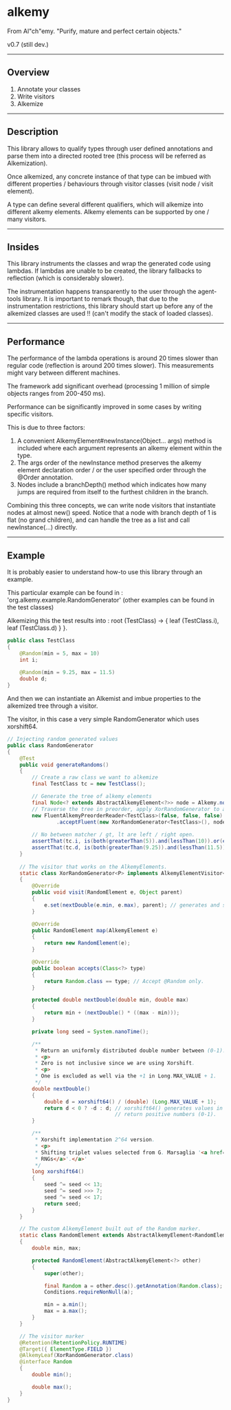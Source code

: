 # alkemy
From Al"ch"emy. "Purify, mature and perfect certain objects."

v0.7 (still dev.)

--------
Overview
--------

1. Annotate your classes
2. Write visitors
3. Alkemize


-----------
Description
-----------

This library allows to qualify types through user defined annotations 
and parse them into a directed rooted tree (this process will be referred as Alkemization).

Once alkemized, any concrete instance of that type can be imbued with different 
properties / behaviours through visitor classes (visit node / visit element).

A type can define several different qualifiers, which will alkemize into different alkemy elements. 
Alkemy elements can be supported by one / many visitors. 


-------
Insides 
-------

This library instruments the classes and wrap the generated code using lambdas. 
If lambdas are unable to be created, the library fallbacks to reflection (which is considerably slower).

The instrumentation happens transparently to the user through the agent-tools library. 
It is important to remark though, that due to the instrumentation restrictions,
this library should start up before any of the alkemized classes are used !! (can't modify the stack of loaded classes).


-----------
Performance 
-----------

The performance of the lambda operations is around 20 times slower than regular code (reflection is around 200 times slower). 
This measurements might vary between different machines.

The framework add significant overhead (processing 1 million of simple objects ranges from 200-450 ms).

Performance can be significantly improved in some cases by writing specific visitors.

This is due to three factors:

1. A convenient AlkemyElement#newInstance(Object... args) method is included where each argument represents an alkemy element within the type. 
2. The args order of the newInstance method preserves the alkemy element declaration order / or the user specified order through the @Order annotation. 
2. Nodes include a branchDepth() method which indicates how many jumps are required from itself to the furthest children in the branch. 

Combining this three concepts, we can write node visitors that instantiate nodes at almost new() speed. 
Notice that a node with branch depth of 1 is flat (no grand children), and can handle the tree as a list and call newInstance(...) directly.


--------
Example
--------

It is probably easier to understand how-to use this library through an example. 

This particular example can be found in : 'org.alkemy.example.RandomGenerator' (other examples can be found in the test classes)

Alkemizing this the test results into : root (TestClass) -> { leaf (TestClass.i), leaf (TestClass.d) } }.

```java
public class TestClass
{
    @Random(min = 5, max = 10)
    int i;
    
    @Random(min = 9.25, max = 11.5)
    double d;
}
```

And then we can instantiate an Alkemist and imbue properties to the alkemized tree through a visitor.

The visitor, in this case a very simple RandomGenerator which uses xorshift64.

```java
// Injecting random generated values
public class RandomGenerator
{
    @Test
    public void generateRandoms()
    {
		// Create a raw class we want to alkemize
		final TestClass tc = new TestClass();

        // Generate the tree of alkemy elements
        final Node<? extends AbstractAlkemyElement<?>> node = Alkemy.nodes().get(TestClass.class);
        // Traverse the tree in preorder, apply XorRandomGenerator to any AlkemyElement found of type 'Random'
        new FluentAlkemyPreorderReader<TestClass>(false, false, false) // don't include null branches / don't instantiate / don't visit node elements
                .acceptFluent(new XorRandomGenerator<TestClass>(), node, tc);
        
		// No between matcher / gt, lt are left / right open.
        assertThat(tc.i, is(both(greaterThan(5)).and(lessThan(10)).or(equalTo(5)).or(equalTo(10)))); 
        assertThat(tc.d, is(both(greaterThan(9.25)).and(lessThan(11.5)).or(equalTo(9.25)).or(equalTo(11.5))));
    }
    
    // The visitor that works on the AlkemyElements.
    static class XorRandomGenerator<P> implements AlkemyElementVisitor<P, RandomElement>
    {
        @Override
        public void visit(RandomElement e, Object parent)
        {
            e.set(nextDouble(e.min, e.max), parent); // generates and sets the next random
        }

        @Override
        public RandomElement map(AlkemyElement e)
        {
            return new RandomElement(e);
        }

        @Override
        public boolean accepts(Class<?> type)
        {
            return Random.class == type; // Accept @Random only.
        }

        protected double nextDouble(double min, double max)
        {
            return min + (nextDouble() * ((max - min)));
        }

        private long seed = System.nanoTime();

        /**
         * Return an uniformly distributed double number between (0-1).
         * <p>
         * Zero is not inclusive since we are using Xorshift.
         * <p>
         * One is excluded as well via the +1 in Long.MAX_VALUE + 1.
         */
        double nextDouble()
        {
            double d = xorshift64() / (double) (Long.MAX_VALUE + 1);
            return d < 0 ? -d : d; // xorshift64() generates values in the whole Long.MIN_VALUE to Long.MAX_VALUE. Ensure we
                                   // return positive numbers (0-1).
        }

        /**
         * Xorshift implementation 2^64 version.
         * <p>
         * Shifting triplet values selected from G. Marsaglia '<a href="https://www.jstatsoft.org/article/view/v008i14">Xorshift
         * RNGs</a>'.</a>'
         */
        long xorshift64()
        {
            seed ^= seed << 13;
            seed ^= seed >>> 7;
            seed ^= seed << 17;
            return seed;
        }
    }

    // The custom AlkemyElement built out of the Random marker.
    static class RandomElement extends AbstractAlkemyElement<RandomElement>
    {
        double min, max;

        protected RandomElement(AbstractAlkemyElement<?> other)
        {
            super(other);

            final Random a = other.desc().getAnnotation(Random.class);
            Conditions.requireNonNull(a); 

            min = a.min();
            max = a.max();
        }
    }

    // The visitor marker
    @Retention(RetentionPolicy.RUNTIME)
    @Target({ ElementType.FIELD })
    @AlkemyLeaf(XorRandomGenerator.class)
    @interface Random
    {
        double min();

        double max();
    }
}
```
